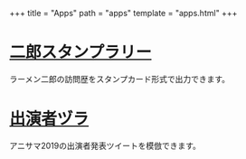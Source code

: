 +++
title = "Apps"
path = "apps"
template = "apps.html"
+++

# [二郎スタンプラリー](https://jiro-stamp.maguro.dev)

ラーメン二郎の訪問歴をスタンプカード形式で出力できます。

# [出演者ヅラ](https://karisama.maguro.dev)

アニサマ2019の出演者発表ツイートを模倣できます。
